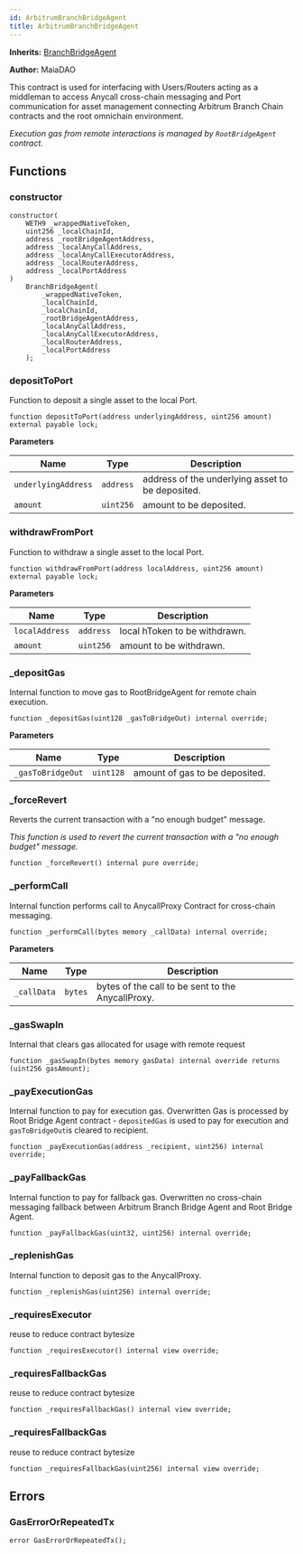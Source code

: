 ```yaml
---
id: ArbitrumBranchBridgeAgent
title: ArbitrumBranchBridgeAgent
---
```


**Inherits:**
[BranchBridgeAgent](/ulysses-omnichain/BranchBridgeAgent.sol/contract.BranchBridgeAgent.md)

**Author:**
MaiaDAO

This contract is used for interfacing with Users/Routers acting as a middleman
to access Anycall cross-chain messaging and Port communication for asset management
connecting Arbitrum Branch Chain contracts and the root omnichain environment.

*Execution gas from remote interactions is managed by `RootBridgeAgent` contract.*


## Functions
### constructor


```solidity
constructor(
    WETH9 _wrappedNativeToken,
    uint256 _localChainId,
    address _rootBridgeAgentAddress,
    address _localAnyCallAddress,
    address _localAnyCallExecutorAddress,
    address _localRouterAddress,
    address _localPortAddress
)
    BranchBridgeAgent(
        _wrappedNativeToken,
        _localChainId,
        _localChainId,
        _rootBridgeAgentAddress,
        _localAnyCallAddress,
        _localAnyCallExecutorAddress,
        _localRouterAddress,
        _localPortAddress
    );
```

### depositToPort

Function to deposit a single asset to the local Port.


```solidity
function depositToPort(address underlyingAddress, uint256 amount) external payable lock;
```
**Parameters**

|Name|Type|Description|
|----|----|-----------|
|`underlyingAddress`|`address`|address of the underlying asset to be deposited.|
|`amount`|`uint256`|amount to be deposited.|


### withdrawFromPort

Function to withdraw a single asset to the local Port.


```solidity
function withdrawFromPort(address localAddress, uint256 amount) external payable lock;
```
**Parameters**

|Name|Type|Description|
|----|----|-----------|
|`localAddress`|`address`|local hToken to be withdrawn.|
|`amount`|`uint256`|amount to be withdrawn.|


### _depositGas

Internal function to move gas to RootBridgeAgent for remote chain execution.


```solidity
function _depositGas(uint128 _gasToBridgeOut) internal override;
```
**Parameters**

|Name|Type|Description|
|----|----|-----------|
|`_gasToBridgeOut`|`uint128`|amount of gas to be deposited.|


### _forceRevert

Reverts the current transaction with a "no enough budget" message.

*This function is used to revert the current transaction with a "no enough budget" message.*


```solidity
function _forceRevert() internal pure override;
```

### _performCall

Internal function performs call to AnycallProxy Contract for cross-chain messaging.


```solidity
function _performCall(bytes memory _callData) internal override;
```
**Parameters**

|Name|Type|Description|
|----|----|-----------|
|`_callData`|`bytes`|bytes of the call to be sent to the AnycallProxy.|


### _gasSwapIn

Internal that clears gas allocated for usage with remote request


```solidity
function _gasSwapIn(bytes memory gasData) internal override returns (uint256 gasAmount);
```

### _payExecutionGas

Internal function to pay for execution gas. Overwritten Gas is processed by Root Bridge Agent contract - `depositedGas` is used to pay for execution and `gasToBridgeOut`is cleared to recipient.


```solidity
function _payExecutionGas(address _recipient, uint256) internal override;
```

### _payFallbackGas

Internal function to pay for fallback gas. Overwritten no cross-chain messaging fallback between Arbitrum Branch Bridge Agent and Root Bridge Agent.


```solidity
function _payFallbackGas(uint32, uint256) internal override;
```

### _replenishGas

Internal function to deposit gas to the AnycallProxy.


```solidity
function _replenishGas(uint256) internal override;
```

### _requiresExecutor

reuse to reduce contract bytesize


```solidity
function _requiresExecutor() internal view override;
```

### _requiresFallbackGas

reuse to reduce contract bytesize


```solidity
function _requiresFallbackGas() internal view override;
```

### _requiresFallbackGas

reuse to reduce contract bytesize


```solidity
function _requiresFallbackGas(uint256) internal view override;
```

## Errors
### GasErrorOrRepeatedTx

```solidity
error GasErrorOrRepeatedTx();
```

